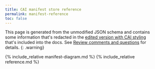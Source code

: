 ```yaml
---
title: CAI manifest store reference
permalink: manifest-reference
toc: false
---
```


This page is generated from the unmodified JSON schema and contains some information that's redacted in the [edited version with CAI styling](/reference-cai) that's included into the docs.  See  [Review comments and questions](review-questions#schema-manual-edits) for details.
{: .warning}

{% include_relative manifest-diagram.md %}
{% include_relative reference.md %}
